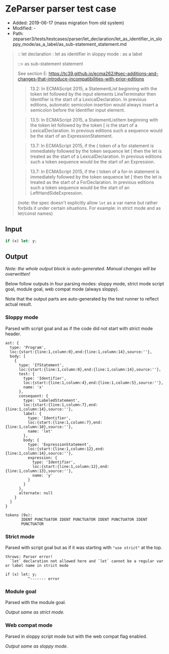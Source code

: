 # ZeParser parser test case

- Added: 2019-06-17 (mass migration from old system)
- Modified: -
- Path: zeparser3/tests/testcases/parser/let_declaration/let_as_identifier_in_sloppy_mode/as_a_label/as_sub-statement_statement.md

> :: let declaration : let as identifier in sloppy mode : as a label
>
> ::> as sub-statement statement
>
> See section E: https://tc39.github.io/ecma262/#sec-additions-and-changes-that-introduce-incompatibilities-with-prior-editions
>
> > 13.2: In ECMAScript 2015, a StatementList beginning with the token let followed by the input elements LineTerminator then Identifier is the start of a LexicalDeclaration. In previous editions, automatic semicolon insertion would always insert a semicolon before the Identifier input element.
>
> > 13.5: In ECMAScript 2015, a StatementListItem beginning with the token let followed by the token [ is the start of a LexicalDeclaration. In previous editions such a sequence would be the start of an ExpressionStatement.
>
> > 13.7: In ECMAScript 2015, if the ( token of a for statement is immediately followed by the token sequence let [ then the let is treated as the start of a LexicalDeclaration. In previous editions such a token sequence would be the start of an Expression.
>
> > 13.7: In ECMAScript 2015, if the ( token of a for-in statement is immediately followed by the token sequence let [ then the let is treated as the start of a ForDeclaration. In previous editions such a token sequence would be the start of an LeftHandSideExpression.
>
> (note: the spec doesn't explicitly allow `let` as a var name but rather forbids it under certain situations. For example: in strict mode and as let/const names)

## Input

`````js
if (x) let: y;
`````

## Output

_Note: the whole output block is auto-generated. Manual changes will be overwritten!_

Below follow outputs in four parsing modes: sloppy mode, strict mode script goal, module goal, web compat mode (always sloppy).

Note that the output parts are auto-generated by the test runner to reflect actual result.

### Sloppy mode

Parsed with script goal and as if the code did not start with strict mode header.

`````
ast: {
  type: 'Program',
  loc:{start:{line:1,column:0},end:{line:1,column:14},source:''},
  body: [
    {
      type: 'IfStatement',
      loc:{start:{line:1,column:0},end:{line:1,column:14},source:''},
      test: {
        type: 'Identifier',
        loc:{start:{line:1,column:4},end:{line:1,column:5},source:''},
        name: 'x'
      },
      consequent: {
        type: 'LabeledStatement',
        loc:{start:{line:1,column:7},end:{line:1,column:14},source:''},
        label: {
          type: 'Identifier',
          loc:{start:{line:1,column:7},end:{line:1,column:10},source:''},
          name: 'let'
        },
        body: {
          type: 'ExpressionStatement',
          loc:{start:{line:1,column:12},end:{line:1,column:14},source:''},
          expression: {
            type: 'Identifier',
            loc:{start:{line:1,column:12},end:{line:1,column:13},source:''},
            name: 'y'
          }
        }
      },
      alternate: null
    }
  ]
}

tokens (9x):
       IDENT PUNCTUATOR IDENT PUNCTUATOR IDENT PUNCTUATOR IDENT
       PUNCTUATOR
`````

### Strict mode

Parsed with script goal but as if it was starting with `"use strict"` at the top.

`````
throws: Parser error!
  `let` declaration not allowed here and `let` cannot be a regular var or label name in strict mode

if (x) let: y;
          ^------- error
`````


### Module goal

Parsed with the module goal.

_Output same as strict mode._

### Web compat mode

Parsed in sloppy script mode but with the web compat flag enabled.

_Output same as sloppy mode._
